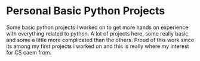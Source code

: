 <h1>Personal Basic Python Projects</h1>

Some basic python projects i worked on to get more hands on experience with everything related to python. A lot of projects here, some 
really basic and some a little more complicated than the others. Proud of this work since its among my first projects i worked on 
and this is really where my interest for CS caem from.
